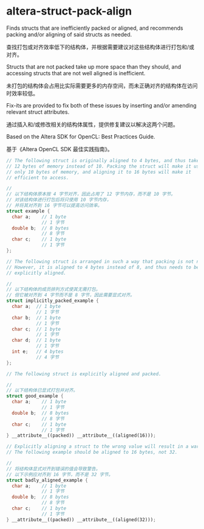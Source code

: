 # altera-struct-pack-align

Finds structs that are inefficiently packed or aligned, and recommends
packing and/or aligning of said structs as needed.

查找打包或对齐效率低下的结构体，并根据需要建议对这些结构体进行打包和/或对齐。

Structs that are not packed take up more space than they should, and
accessing structs that are not well aligned is inefficient.

未打包的结构体会占用比实际需要更多的内存空间，而未正确对齐的结构体在访问时效率较低。

Fix-its are provided to fix both of these issues by inserting and/or
amending relevant struct attributes.

通过插入和/或修改相关的结构体属性，提供修复建议以解决这两个问题。

Based on the Altera SDK for OpenCL: Best Practices Guide.

基于《Altera OpenCL SDK 最佳实践指南》。

```c++
// The following struct is originally aligned to 4 bytes, and thus takes up
// 12 bytes of memory instead of 10. Packing the struct will make it use
// only 10 bytes of memory, and aligning it to 16 bytes will make it
// efficient to access.

//
// 以下结构体原本按 4 字节对齐，因此占用了 12 字节内存，而不是 10 字节。
// 对该结构体进行打包后将只使用 10 字节内存，
// 并将其对齐到 16 字节可以提高访问效率。
struct example {
  char a;    // 1 byte
             // 1 字节
  double b;  // 8 bytes
             // 8 字节
  char c;    // 1 byte
             // 1 字节
};

// The following struct is arranged in such a way that packing is not needed.
// However, it is aligned to 4 bytes instead of 8, and thus needs to be
// explicitly aligned.

//
// 以下结构体的成员排列方式使其无需打包。
// 但它被对齐到 4 字节而不是 8 字节，因此需要显式对齐。
struct implicitly_packed_example {
  char a;  // 1 byte
           // 1 字节
  char b;  // 1 byte
           // 1 字节
  char c;  // 1 byte
           // 1 字节
  char d;  // 1 byte
           // 1 字节
  int e;   // 4 bytes
           // 4 字节
};

// The following struct is explicitly aligned and packed.

//
// 以下结构体已显式打包并对齐。
struct good_example {
  char a;    // 1 byte
             // 1 字节
  double b;  // 8 bytes
             // 8 字节
  char c;    // 1 byte
             // 1 字节
} __attribute__((packed)) __attribute__((aligned(16)));

// Explicitly aligning a struct to the wrong value will result in a warning.
// The following example should be aligned to 16 bytes, not 32.

//
// 将结构体显式对齐到错误的值会导致警告。
// 以下示例应对齐到 16 字节，而不是 32 字节。
struct badly_aligned_example {
  char a;    // 1 byte
             // 1 字节
  double b;  // 8 bytes
             // 8 字节
  char c;    // 1 byte
             // 1 字节
} __attribute__((packed)) __attribute__((aligned(32)));
```
